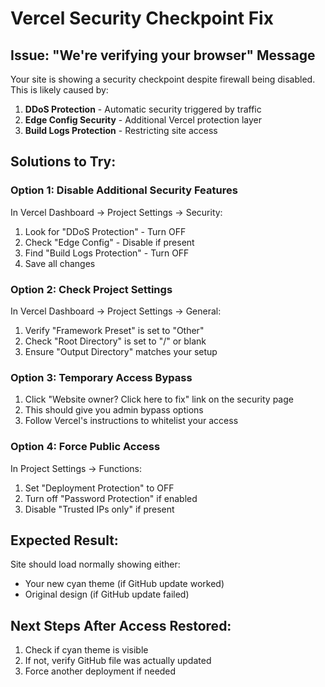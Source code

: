 # Vercel Security Checkpoint Fix

## Issue: "We're verifying your browser" Message

Your site is showing a security checkpoint despite firewall being disabled. This is likely caused by:

1. **DDoS Protection** - Automatic security triggered by traffic
2. **Edge Config Security** - Additional Vercel protection layer
3. **Build Logs Protection** - Restricting site access

## Solutions to Try:

### Option 1: Disable Additional Security Features
In Vercel Dashboard → Project Settings → Security:
1. Look for "DDoS Protection" - Turn OFF
2. Check "Edge Config" - Disable if present
3. Find "Build Logs Protection" - Turn OFF
4. Save all changes

### Option 2: Check Project Settings
In Vercel Dashboard → Project Settings → General:
1. Verify "Framework Preset" is set to "Other" 
2. Check "Root Directory" is set to "/" or blank
3. Ensure "Output Directory" matches your setup

### Option 3: Temporary Access Bypass
1. Click "Website owner? Click here to fix" link on the security page
2. This should give you admin bypass options
3. Follow Vercel's instructions to whitelist your access

### Option 4: Force Public Access
In Project Settings → Functions:
1. Set "Deployment Protection" to OFF
2. Turn off "Password Protection" if enabled
3. Disable "Trusted IPs only" if present

## Expected Result:
Site should load normally showing either:
- Your new cyan theme (if GitHub update worked)
- Original design (if GitHub update failed)

## Next Steps After Access Restored:
1. Check if cyan theme is visible
2. If not, verify GitHub file was actually updated
3. Force another deployment if needed